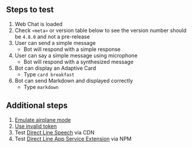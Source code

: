 ## Steps to test

1. Web Chat is loaded
1. Check `<meta>` or version table below to see the version number should be `4.8.0` and not a pre-release
1. User can send a simple message
   - Bot will respond with a simple response
1. User can say a simple message using microphone
   - Bot will respond with a synthesized message
1. Bot can display an Adaptive Card
   - Type `card breakfast`
1. Bot can send Markdown and displayed correctly
   - Type `markdown`

## Additional steps

1. [Emulate airplane mode](index.html?customization=dljs-airplane-mode)
1. [Use invalid token](index.html?customization=dljs-bad-token)
1. Test [Direct Line Speech](index.html?customization=direct-line-speech) via CDN
1. Test [Direct Line App Service Extension](index.html?customization=direct-line-app-service-extension) via NPM
